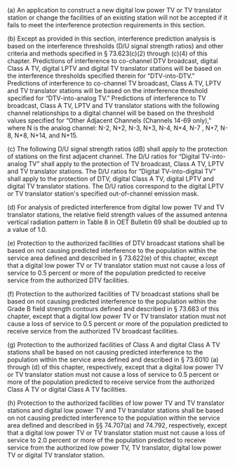 (a) An application to construct a new digital low power TV or TV translator station or change the facilities of an existing station will not be accepted if it fails to meet the interference protection requirements in this section.

(b) Except as provided in this section, interference prediction analysis is based on the interference thresholds (D/U signal strength ratios) and other criteria and methods specified in § 73.623(c)(2) through (c)(4) of this chapter. Predictions of interference to co-channel DTV broadcast, digital Class A TV, digital LPTV and digital TV translator stations will be based on the interference thresholds specified therein for “DTV-into-DTV.” Predictions of interference to co-channel TV broadcast, Class A TV, LPTV and TV translator stations will be based on the interference threshold specified for “DTV-into-analog TV.” Predictions of interference to TV broadcast, Class A TV, LPTV and TV translator stations with the following channel relationships to a digital channel will be based on the threshold values specified for “Other Adjacent Channels (Channels 14-69 only),” where N is the analog channel: N-2, N+2, N-3, N+3, N-4, N+4, N-7 , N+7, N-8, N+8, N+14, and N+15.

(c) The following D/U signal strength ratios (dB) shall apply to the protection of stations on the first adjacent channel. The D/U ratios for “Digital TV-into-analog TV” shall apply to the protection of TV broadcast, Class A TV, LPTV and TV translator stations. The D/U ratios for “Digital TV-into-digital TV” shall apply to the protection of DTV, digital Class A TV, digital LPTV and digital TV translator stations. The D/U ratios correspond to the digital LPTV or TV translator station's specified out-of-channel emission mask.

(d) For analysis of predicted interference from digital low power TV and TV translator stations, the relative field strength values of the assumed antenna vertical radiation pattern in Table 8 in OET Bulletin 69 shall be doubled up to a value of 1.0.

(e) Protection to the authorized facilities of DTV broadcast stations shall be based on not causing predicted interference to the population within the service area defined and described in § 73.622(e) of this chapter, except that a digital low power TV or TV translator station must not cause a loss of service to 0.5 percent or more of the population predicted to receive service from the authorized DTV facilities.

(f) Protection to the authorized facilities of TV broadcast stations shall be based on not causing predicted interference to the population within the Grade B field strength contours defined and described in § 73.683 of this chapter, except that a digital low power TV or TV translator station must not cause a loss of service to 0.5 percent or more of the population predicted to receive service from the authorized TV broadcast facilities.

(g) Protection to the authorized facilities of Class A and digital Class A TV stations shall be based on not causing predicted interference to the population within the service area defined and described in § 73.6010 (a) through (d) of this chapter, respectively, except that a digital low power TV or TV translator station must not cause a loss of service to 0.5 percent or more of the population predicted to receive service from the authorized Class A TV or digital Class A TV facilities.

(h) Protection to the authorized facilities of low power TV and TV translator stations and digital low power TV and TV translator stations shall be based on not causing predicted interference to the population within the service area defined and described in §§ 74.707(a) and 74.792, respectively, except that a digital low power TV or TV translator station must not cause a loss of service to 2.0 percent or more of the population predicted to receive service from the authorized low power TV, TV translator, digital low power TV or digital TV translator station.

